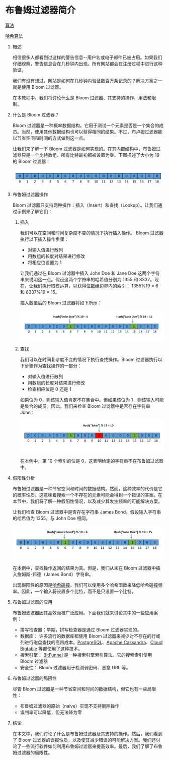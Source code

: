 # 布鲁姆过滤器简介

[算法](README-zh.md)

[哈希算法](https://www.baeldung.com/cs/tag/hashing)

1. 概述

    相信很多人都看到过这样的警告信息--用户名或电子邮件已被占用。如果我们仔细观察，警告信息会在几秒钟内出现。所有网站都会在注册过程中进行这种验证。

    我们有没有想过，网站是如何在几秒钟内验证数百万条记录的？解决方案之一就是使用 Bloom 过滤器。

    在本教程中，我们将讨论什么是 Bloom 过滤器、其支持的操作、用法和限制。

2. 什么是 Bloom 过滤器？

    Bloom 过滤器是一种概率数据结构。它用于测试一个元素是否是一个集合的成员。当然，使用其他数据结构也可以获得相同的结果。不过，布卢姆过滤器能以节省空间和时间的方式做到这一点。

    让我们来了解一下 Bloom 过滤器是如何实现的。在其内部结构中，布鲁姆过滤器只是一个比特数组，所有比特最初都被设置为零。下图描述了大小为 19 的 Bloom 过滤器：

    ![布鲁姆过滤器](pic/bloom-filter.webp)

3. 布鲁姆过滤器操作

    Bloom 过滤器只支持两种操作：插入（Insert）和查找（Lookup）。让我们通过示例来了解它们：

    1. 插入

        我们可以在空间和时间复杂度不变的情况下执行插入操作。 Bloom 过滤器执行以下插入操作步骤：

        - 对输入值进行散列
        - 用数组的长度对结果进行修改
        - 将相应位设置为 1

        让我们通过在 Bloom 过滤器中插入 John Doe 和 Jane Doe 这两个字符串来说明这一点。假设这两个字符串的哈希值分别为 1355 和 8337。现在，让我们执行取模运算，以获得位数组边界内的索引： 1355%19 = 6 和 8337%19 = 15。

        插入数值后的 Bloom 过滤器将如下所示：

        ![Bloom filter insert](pic/bloom-filter-insert.webp)

    2. 查找

        我们可以在时间复杂度不变的情况下执行查找操作。Bloom 过滤器执行以下步骤作为查找操作的一部分：

        - 对输入值进行散列
        - 用数组的长度对结果进行修改
        - 检查相应位是 0 还是 1

        如果位为 0，则该输入值肯定不在集合中。但如果该位为 1，则该输入可能是集合的成员。因此，我们来检查 Bloom 过滤器中是否存在字符串 John：

        ![布鲁姆过滤器查找](pic/bloom-filter-lookup.webp)

        在本例中，第 10 个索引的位是 0，这表明给定的字符串不在布鲁姆过滤器中。

4. 假阳性分析

    布鲁姆过滤器是一种节省空间和时间的数据结构。然而，这种效率的代价是它的概率性质。这意味着搜索一个不存在的元素可能会得到一个错误的答案。在本节中，我们将了解一种假阳性情况，以及减少其发生频率的可能解决方案。

    让我们检查 Bloom 过滤器中是否存在字符串 James Bond。假设输入字符串的哈希值为 1355，与 John Doe 相同。

    ![假阳性](pic/false-positive.webp)

    在本例中，查找操作返回的结果为真。但是，我们从未在 Bloom 过滤器中插入詹姆斯-邦德（James Bond）字符串。

    出现假阳性的原因是[哈希碰撞](https://www.baeldung.com/cs/hashing)。我们可以使用多个哈希函数来降低哈希碰撞频率。因此，一个输入将设置多个比特，而不是只设置一个比特。

5. 布鲁姆过滤器的应用

    布鲁姆滤波器因其高效而被广泛应用。下面我们就来讨论其中的一些应用案例：

    - 拼写检查器：早期，拼写检查器是通过 Bloom 过滤器实现的。
    - 数据库： 许多流行的数据库都使用 Bloom 过滤器来减少对不存在的行或列进行磁盘查找的高昂成本。[PostgreSQL](https://www.postgresql.org/)、[Apache Cassandra](https://cassandra.apache.org/_/index.html)、[Cloud Bigtable](https://cloud.google.com/bigtable) 等都使用了这种技术。
    - 搜索引擎： [BitFunnel](https://en.wikipedia.org/wiki/BitFunnel) 是一种搜索引擎索引算法。它的搜索索引使用 Bloom 过滤器
    - 安全性： Bloom 过滤器用于检测弱密码、恶意 URL 等。

6. 布鲁姆过滤器的局限性

    尽管 Bloom 过滤器是一种节省空间和时间的数据结构，但它也有一些局限性：

    - 布鲁姆过滤器的原始（naive）实现不支持删除操作
    - 误判率可以降低，但无法降为零
7. 结论

    在本文中，我们讨论了什么是布鲁姆过滤器及其支持的操作。然后，我们看到了 Bloom 过滤器的误报性质，以及使其减少错误的可能解决方案。我们还讨论了一些流行软件如何利用布鲁姆过滤器来提高效率。最后，我们了解了布鲁姆过滤器的局限性。
